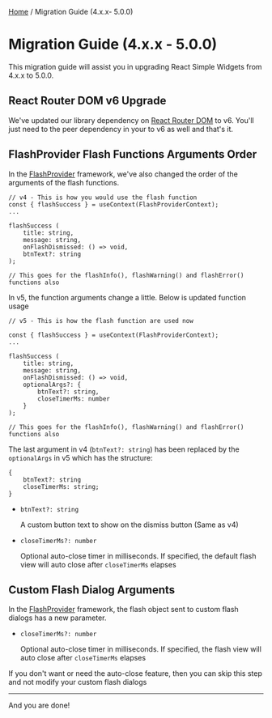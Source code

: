 [Home](README.md) / Migration Guide (4.x.x- 5.0.0)

# Migration Guide (4.x.x - 5.0.0)

This migration guide will assist you in upgrading React Simple Widgets from 4.x.x to 5.0.0.

## React Router DOM v6 Upgrade

We've updated our library dependency on [React Router DOM](https://github.com/remix-run/react-router#readme) to v6. You'll just need to the peer dependency in your to v6 as well and that's it.

## FlashProvider Flash Functions Arguments Order

In the [FlashProvider](src/widgets/flash-provider/flash-provider-usage.md) framework, we've also changed the order of the arguments of the flash functions.

```tsx
// v4 - This is how you would use the flash function
const { flashSuccess } = useContext(FlashProviderContext);
...

flashSuccess (
    title: string,
    message: string,
    onFlashDismissed: () => void,
    btnText?: string
);

// This goes for the flashInfo(), flashWarning() and flashError() functions also
```

In v5, the function arguments change a little. Below is updated function usage

```tsx
// v5 - This is how the flash function are used now

const { flashSuccess } = useContext(FlashProviderContext);
...

flashSuccess (
    title: string,
    message: string,
    onFlashDismissed: () => void,
    optionalArgs?: {
        btnText?: string,
        closeTimerMs: number
    }
);

// This goes for the flashInfo(), flashWarning() and flashError() functions also
```

The last argument in v4 (`btnText?: string`) has been replaced by the `optionalArgs` in v5 which has the structure:

```tsx
{
    btnText?: string
    closeTimerMs: string;
}
```

- `btnText?: string`

  A custom button text to show on the dismiss button (Same as v4)

- `closeTimerMs?: number`

  Optional auto-close timer in milliseconds. If specified, the default flash view will auto close after `closeTimerMs` elapses

## Custom Flash Dialog Arguments

In the [FlashProvider](src/widgets/flash-provider/flash-provider-usage.md) framework, the flash object sent to custom flash dialogs has a new parameter.

- `closeTimerMs?: number`

  Optional auto-close timer in milliseconds. If specified, the flash view will auto close after `closeTimerMs` elapses

If you don't want or need the auto-close feature, then you can skip this step and not modify your custom flash dialogs

---

And you are done!
